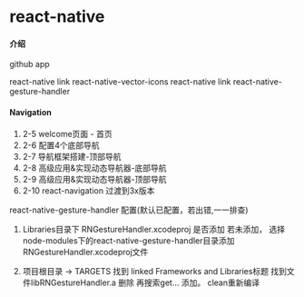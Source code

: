 # react-native

#### 介绍
github app 

react-native link react-native-vector-icons
react-native link react-native-gesture-handler

#### Navigation

1. 2-5 welcome页面 - 首页
2. 2-6 配置4个底部导航
3. 2-7 导航框架搭建-顶部导航
4. 2-8 高级应用&实现动态导航器-底部导航
5. 2-9 高级应用&实现动态导航器-顶部导航
6. 2-10 react-navigation 过渡到3x版本

react-native-gesture-handler 配置(默认已配置，若出错,一一排查)

1. Libraries目录下 RNGestureHandler.xcodeproj 是否添加
若未添加， 选择node-modules下的react-native-gesture-handler目录添加RNGestureHandler.xcodeproj文件

2. 项目根目录 -> TARGETS 找到 linked Frameworks and Libraries标题
找到文件libRNGestureHandler.a 删除 再搜索get... 添加。 clean重新编译